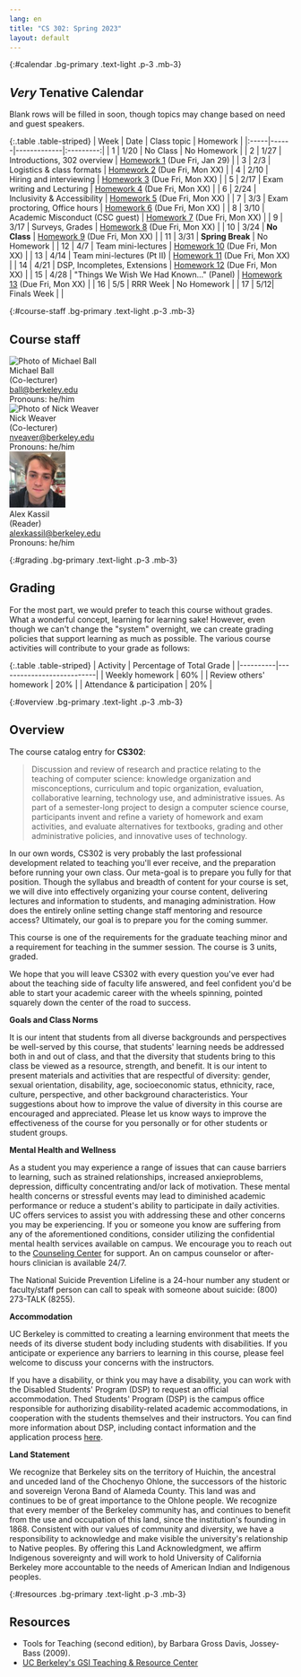 ```yaml
---
lang: en
title: "CS 302: Spring 2023"
layout: default
---
```


{:#calendar .bg-primary .text-light .p-3 .mb-3}
## _Very_ **Tenative** Calendar

Blank rows will be filled in soon, though topics may change based on
need and guest speakers.

{:.table .table-striped}
| Week | Date | Class topic | Homework |
|:-----|------|-------------|:---------:|
| 1    | 1/20 | No Class | No Homework |
| 2    | 1/27 | Introductions, 302 overview | [Homework 1][hw1] (Due Fri, Jan 29) |
| 3    | 2/3  | Logistics & class formats | [Homework 2][hw2] (Due Fri, Mon XX) |
| 4    | 2/10 | Hiring and interviewing | [Homework 3][hw3] (Due Fri, Mon XX) |
| 5    | 2/17 | Exam writing and Lecturing | [Homework 4][hw4] (Due Fri, Mon XX) |
| 6    | 2/24 | Inclusivity & Accessibility | [Homework 5][hw5] (Due Fri, Mon XX) |
| 7    | 3/3  | Exam proctoring, Office hours | [Homework 6][hw6] (Due Fri, Mon XX) |
| 8    | 3/10 | Academic Misconduct (CSC guest) | [Homework 7][hw7] (Due Fri, Mon XX) |
| 9    | 3/17 | Surveys, Grades | [Homework 8][hw8] (Due Fri, Mon XX) |
| 10   | 3/24 | **No Class** | [Homework 9][hw9] (Due Fri, Mon XX) |
| 11   | 3/31 | **Spring Break** | No Homework |
| 12   | 4/7  | Team mini-lectures | [Homework 10][hw10] (Due Fri, Mon XX) |
| 13   | 4/14 | Team mini-lectures (Pt II) | [Homework 11][hw11] (Due Fri, Mon XX) |
| 14   | 4/21 | DSP, Incompletes, Extensions | [Homework 12][hw12] (Due Fri, Mon XX) |
| 15   | 4/28 | "Things We Wish We Had Known…" (Panel) | [Homework 13][hw13] (Due Fri, Mon XX) |
| 16   | 5/5 | RRR Week | No Homework |
| 17   | 5/12| Finals Week | |

[hw1]: https://docs.google.com
[hw2]: https://docs.google.com
[hw3]: https://docs.google.com
[hw4]: https://docs.google.com
[hw5]: https://docs.google.com
[hw6]: https://docs.google.com
[hw7]: https://docs.google.com
[hw8]: https://docs.google.com
[hw9]: https://docs.google.com
[hw10]: https://docs.google.com
[hw11]: https://docs.google.com
[hw12]: https://docs.google.com
[hw13]: https://docs.google.com

{:#course-staff .bg-primary .text-light .p-3 .mb-3}
## Course staff

<div class="container">
    <div class="row">
    <div class="col">
        <img src="https://cs88-website.github.io/sp22/assets/images/michael-ball.jpg" alt="Photo of Michael Ball" height="100"><br>
        Michael Ball<br>
        (Co-lecturer)<br>
        <a href="mailto:ball@berkeley.edu">ball@berkeley.edu</a><br>
        Pronouns: he/him
    </div>
    <div class="col">
        <img src="https://www2.eecs.berkeley.edu/Faculty/Photos/Homepages/nweaver.jpg" alt="Photo of Nick Weaver" height="100"><br>
        Nick Weaver<br>
        (Co-lecturer)<br>
        <a href="mailto:nveaver@berkeley.edu">nveaver@berkeley.edu</a><br>
        Pronouns: he/him
    </div>
    <div class="col">
        <img src="https://github.com/Cal-CS-61A-Staff/staff-images/raw/master/sp21/alex-kassil.jpg" alt="Photo of Alex Kassil" height="100"><br>
        Alex Kassil<br>
        (Reader)<br>
        <a href="mailto:alexkassil@berkeley.edu">alexkassil@berkeley.edu</a><br>
        Pronouns: he/him
    </div>
    </div>
</div>

{:#grading .bg-primary .text-light .p-3 .mb-3}
## Grading

For the most part, we would prefer to teach this course without grades.
What a wonderful concept, learning for learning sake! However, even
though we can\'t change the \"system\" overnight, we can create grading
policies that support learning as much as possible. The various course
activities will contribute to your grade as follows:

{:.table .table-striped}
| Activity | Percentage of Total Grade |
|----------|---------------------------|
| Weekly homework | 60% |
| Review others' homework | 20% |
| Attendance & participation | 20% |

{:#overview .bg-primary .text-light .p-3 .mb-3}
## Overview

The course catalog entry for **CS302**:

> Discussion and review of research and practice relating to the
> teaching of computer science: knowledge organization and
> misconceptions, curriculum and topic organization, evaluation,
> collaborative learning, technology use, and administrative issues. As
> part of a semester-long project to design a computer science course,
> participants invent and refine a variety of homework and exam
> activities, and evaluate alternatives for textbooks, grading and other
> administrative policies, and innovative uses of technology.

In our own words, CS302 is very probably the last professional
development related to teaching you\'ll ever receive, and the
preparation before running your own class. Our meta-goal is to prepare
you fully for that position. Though the syllabus and breadth of content
for your course is set, we will dive into effectively organizing your
course content, delivering lectures and information to students, and
managing administration. How does the entirely online setting change
staff mentoring and resource access? Ultimately, our goal is to prepare
you for the coming summer.

This course is one of the requirements for the graduate teaching minor
and a requirement for teaching in the summer session. The course is 3
units, graded.

We hope that you will leave CS302 with every question you\'ve ever had
about the teaching side of faculty life answered, and feel confident
you\'d be able to start your academic career with the wheels spinning,
pointed squarely down the center of the road to success.

**Goals and Class Norms**

It is our intent that students from all diverse backgrounds and
perspectives be well-served by this course, that students\' learning
needs be addressed both in and out of class, and that the diversity that
students bring to this class be viewed as a resource, strength, and
benefit. It is our intent to present materials and activities that are
respectful of diversity: gender, sexual orientation, disability, age,
socioeconomic status, ethnicity, race, culture, perspective, and other
background characteristics. Your suggestions about how to improve the
value of diversity in this course are encouraged and appreciated. Please
let us know ways to improve the effectiveness of the course for you
personally or for other students or student groups.

**Mental Health and Wellness**

As a student you may experience a range of issues that can cause
barriers to learning, such as strained relationships, increased
anxieproblems, depression, difficulty concentrating and/or lack of
motivation. These mental health concerns or stressful events may lead to
diminished academic performance or reduce a student\'s ability to
participate in daily activities. UC offers services to assist you with
addressing these and other concerns you may be experiencing. If you or
someone you know are suffering from any of the aforementioned
conditions, consider utilizing the confidential mental health services
available on campus. We encourage you to reach out to the [Counseling
Center](https://uhs.berkeley.edu/caps) for support. An on campus
counselor or after-hours clinician is available 24/7.

The National Suicide Prevention Lifeline is a 24-hour number any student
or faculty/staff person can call to speak with someone about suicide:
(800) 273-TALK (8255).

**Accommodation**

UC Berkeley is committed to creating a learning environment that meets
the needs of its diverse student body including students with
disabilities. If you anticipate or experience any barriers to learning
in this course, please feel welcome to discuss your concerns with the
instructors.

If you have a disability, or think you may have a disability, you can
work with the Disabled Students\' Program (DSP) to request an official
accommodation. Thed Students\' Program (DSP) is the campus office
responsible for authorizing disability-related academic accommodations,
in cooperation with the students themselves and their instructors. You
can find more information about DSP, including contact information and
the application process [here](https://dsp.berkeley.edu).

**Land Statement**

We recognize that Berkeley sits on the territory of Huichin, the
ancestral and unceded land of the Chochenyo Ohlone, the successors of
the historic and sovereign Verona Band of Alameda County. This land was
and continues to be of great importance to the Ohlone people. We
recognize that every member of the Berkeley community has, and continues
to benefit from the use and occupation of this land, since the
institution\'s founding in 1868. Consistent with our values of community
and diversity, we have a responsibility to acknowledge and make visible
the university\'s relationship to Native peoples. By offering this Land
Acknowledgment, we affirm Indigenous sovereignty and will work to hold
University of California Berkeley more accountable to the needs of
American Indian and Indigenous peoples.

{:#resources .bg-primary .text-light .p-3 .mb-3}
## Resources

- Tools for Teaching (second edition), by Barbara Gross Davis,
    Jossey-Bass (2009).
- [UC Berkeley\'s GSI Teaching & Resource
    Center](http://gsi.berkeley.edu/)
